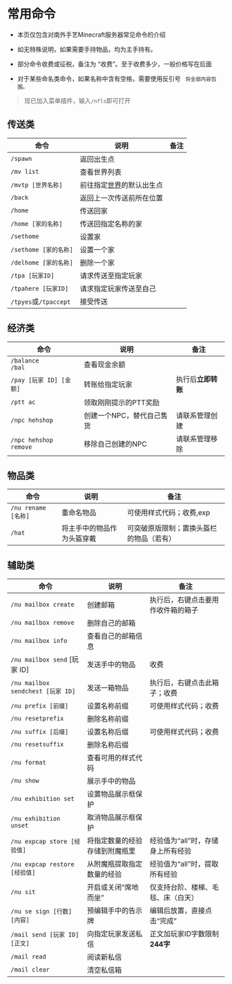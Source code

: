 # 常用命令

 - 本页仅包含对南外手艺Minecraft服务器常见命令的介绍

 - 如无特殊说明，如果需要手持物品，均为主手持有。
 
 - 部分命令收费或征税，备注为 “收费”。至于收费多少，一般价格写在后面
 
 - 对于某些命名类命令，如果名称中含有空格，需要使用反引号 ` 将全部内容包围。`
 
 > 现已加入菜单插件，输入`/nfls`即可打开
 
 ## 传送类
 
 | 命令| 说明| 备注 |
| ------------ | ------------ | ------------ |
| `/spawn`  | 返回出生点      | |
| `/mv list`  |查看世界列表   |   |
| `/mvtp [世界名称]`  |前往指定[世界](server/world.md)的默认出生点   |   |
| `/back`  | 返回上一次传送前所在位置  |   |
| `/home`  | 传送回家  |   |
| `/home [家的名称]`  | 传送回指定名称的家  |   |
| `/sethome`  |  设置家 |   |
| `/sethome [家的名称]`  | 设置一个家  |  	 |
| `/delhome [家的名称]`  |  删除一个家 | |
| `/tpa [玩家ID]`  |  请求传送至指定玩家 | |
| `/tpahere [玩家ID]`  |  请求指定玩家传送至自己 | |
| `/tpyes`或`/tpaccept`  |  接受传送 | |

## 经济类

| 命令| 说明| 备注 |
| ------------ | ------------ | ------------ |
|`/balance`<br />`/bal`	|查看现金余额	 ||
|`/pay [玩家 ID] [金额]`	|转账给指定玩家	|执行后**立即转账**|
|`/ptt ac`	|领取刚刚提示的PTT奖励	 ||
|`/npc hehshop`	|创建一个NPC，替代自己售货	|请联系管理创建|
|`/npc hehshop remove`	|移除自己创建的NPC	 |请联系管理移除|

## 物品类

| 命令| 说明| 备注 |
| ------------ | ------------ | ------------ |
|`/nu rename [名称]`	|重命名物品	|可使用样式代码；收费,exp|
|`/hat` | 将主手中的物品作为头盔穿戴 | 可突破原版限制；置换头盔栏的物品（若有） |

## 辅助类

| 命令| 说明| 备注 |
| ------------ | ------------ | ------------ |
|`/nu mailbox create`		|创建邮箱|执行后，右键点击要用作收件箱的箱子|
|`/nu mailbox remove`	|删除自己的邮箱	 ||
|`/nu mailbox info`	|查看自己的邮箱信息	 ||
|`/nu mailbox send` [玩家 ID]	|发送手中的物品	|收费|
|`/nu mailbox sendchest [玩家 ID]`	|发送一箱物品	|执行后，右键点击此箱子；收费|
|`/nu prefix [前缀]`	|设置名称前缀	|可使用样式代码；收费|
|`/nu resetprefix`	|删除名称前缀	 ||
|`/nu suffix [后缀]`	|设置名称后缀	|可使用样式代码；收费|
|`/nu resetsuffix`	|删除名称后缀	 ||
|`/nu format`	|查看可用的样式代码	 ||
|`/nu show`	|展示手中的物品	 ||
|`/nu exhibition set`	|设置物品展示框保护	 ||
|`/nu exhibition unset`	|取消物品展示框保护	 ||
|`/nu expcap store [经验值]`	|将指定数量的经验存储到附魔瓶里	|经验值为“all”时，存储身上所有经验|
|`/nu expcap restore [经验值]`	|从附魔瓶提取指定数量的经验	|经验值为“all”时，提取所有经验|
|`/nu sit`	|开启或关闭“席地而坐”	|仅支持台阶、楼梯、毛毯、床（白天）|
|`/nu se sign [行数] [内容]` | 预编辑手中的告示牌 |编辑后放置，直接点击“完成”|
|`/mail send [玩家 ID] [正文]`	|向指定玩家发送私信	 |正文加玩家ID字数限制**244字**|
|`/mail read`	|阅读新私信	 ||
|`/mail clear`	|清空私信箱	 ||
